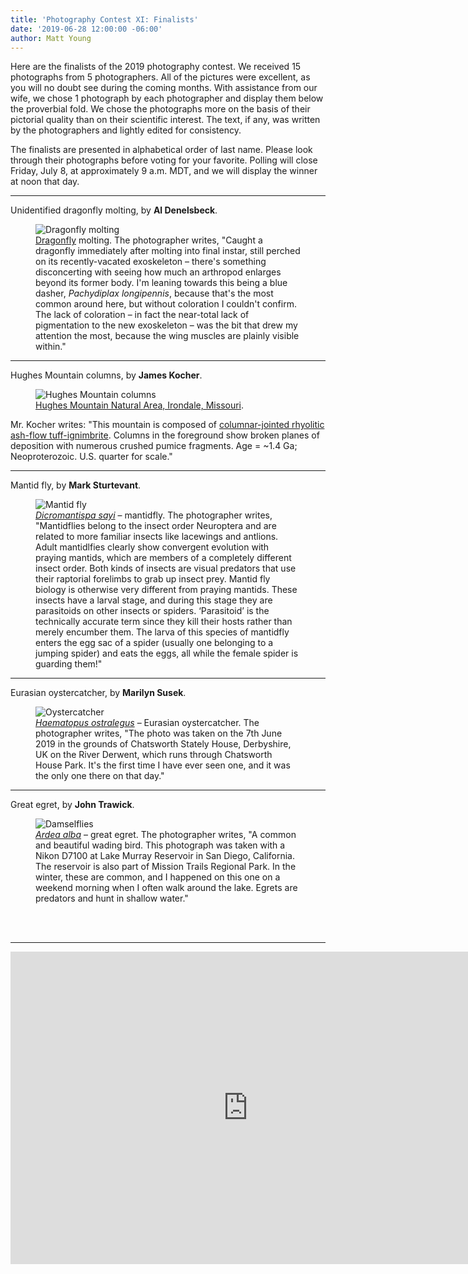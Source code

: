 ```yaml
---
title: 'Photography Contest XI: Finalists'
date: '2019-06-28 12:00:00 -06:00'
author: Matt Young
---
```


Here are the finalists of the 2019 photography contest. We received 15 photographs from 5 photographers. All of the pictures were excellent, as you will no doubt see during the coming months. With assistance from our wife, we chose 1 photograph by each photographer and display them below the proverbial fold. We chose the photographs more on the basis of their pictorial quality than on their scientific interest. The text, if any, was written by the photographers and lightly edited for consistency.

The finalists are presented in alphabetical order of last name. Please look through their photographs before voting for your favorite. Polling will close Friday, July 8, at approximately 9 a.m. MDT, and we will display the winner at noon that day.

<!--more-->

-----

Unidentified dragonfly molting, by **Al Denelsbeck**.
<figure>
<img src="/uploads/2019/Denelsbeck.Unidentified_dragonfly_molting.JPG" alt="Dragonfly molting"/>
<figcaption>
<a href="https://en.wikipedia.org/wiki/Dragonfly">Dragonfly</a> molting. The photographer writes, "Caught a dragonfly immediately after molting into final instar, still perched on its recently-vacated exoskeleton &ndash; there's something disconcerting with seeing how much an arthropod enlarges beyond its former body. I'm leaning towards this being a blue dasher, <i>Pachydiplax longipennis</i>, because that's the most common around here, but without coloration I couldn't confirm. The lack of coloration &ndash; in fact the near-total lack of pigmentation to the new exoskeleton &ndash; was the bit that drew my attention the most, because the wing muscles are plainly visible within."</figcaption>
</figure>

-----

Hughes Mountain columns, by **James Kocher**.
<figure>
<img src="/uploads/2019/Kocher_HughesMtnColumns.jpg" alt="Hughes Mountain columns"/>
<figcaption>
<a href="https://en.wikipedia.org/wiki/Hughes_Mountain">Hughes Mountain Natural Area, Irondale, Missouri</a>. </figcaption>
</figure>
Mr. Kocher writes: "This mountain is composed of <a href="https://en.wikipedia.org/wiki/Columnar_jointing">columnar-jointed rhyolitic ash-flow tuff-ignimbrite</a>.  Columns in the foreground show broken planes of deposition with numerous crushed pumice fragments. Age = ~1.4 Ga; Neoproterozoic.  U.S. quarter for scale."

-----

Mantid fly, by **Mark Sturtevant**.
<figure>
<img src="/uploads/2019/Sturtevant.MantidFly.jpg" alt="Mantid fly"/>
<figcaption>
<a href="https://bugguide.net/node/view/71736"><i>Dicromantispa sayi</i></a> &ndash; mantidfly. The photographer writes, "Mantidflies belong to the insect order Neuroptera and are related to more familiar insects like lacewings and antlions. Adult mantidlfies clearly show convergent evolution with praying mantids, which are members of a completely different insect order. Both kinds of insects are visual predators that use their raptorial forelimbs to grab up insect prey. Mantid fly biology is otherwise very different from praying mantids. These insects have a larval stage, and during this stage they are parasitoids on other insects or spiders. ‘Parasitoid’ is the technically accurate term since they kill their hosts rather than merely encumber them. The larva of this species of mantidfly enters the egg sac of a spider (usually one belonging to a jumping spider) and eats the eggs, all while the female spider is guarding them!"</figcaption> 
</figure>

-----

Eurasian oystercatcher, by **Marilyn Susek**.
<figure>
<img src="/uploads/2019/Susek.Eurasian_Oystercatcher.jpg" alt="Oystercatcher"/>
<figcaption>
<a href="https://en.wikipedia.org/wiki/Eurasian_oystercatcher"><i>Haematopus ostralegus</i></a> &ndash; Eurasian oystercatcher. The photographer writes, "The photo was taken on the 7th June 2019 in the grounds of Chatsworth Stately House, Derbyshire, UK
on the River Derwent, which runs through Chatsworth House Park. It's the first time I have ever seen one, and it was the only one there on that day."</figcaption>
</figure>

-----

Great egret, by **John Trawick**.
<figure>
<img src="/uploads/2019/Trawick.Ardea_alba.jpg" alt="Damselflies"/>
<figcaption>
<a href="https://www.audubon.org/field-guide/bird/great-egret"><i>Ardea alba</i></a> &ndash; great egret. The photographer writes, "A common and beautiful wading bird. This photograph was taken with a Nikon D7100 at Lake Murray Reservoir in San Diego, California. The reservoir is also part of Mission Trails Regional Park. In the winter, these are common, and I happened on this one on a weekend morning when I often walk around the lake. Egrets are predators and hunt in shallow water."</figcaption>
</figure>
<br/><br/>

-----

<iframe src="https://forms.gle/1p4yZVRqo7VW9H1U6?embedded=true" width="760" height="500" frameborder="0" marginheight="0" marginwidth="0">Loading...</iframe>
